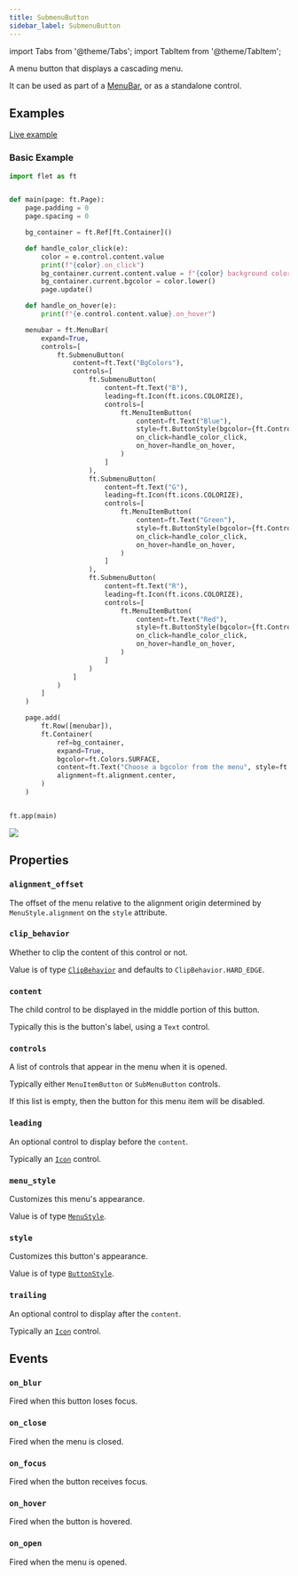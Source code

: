 ```yaml
---
title: SubmenuButton
sidebar_label: SubmenuButton
---
```


import Tabs from '@theme/Tabs';
import TabItem from '@theme/TabItem';

A menu button that displays a cascading menu.

It can be used as part of a [MenuBar](/docs/controls/menubar), or as a standalone control.

## Examples

[Live example](https://flet-controls-gallery.fly.dev/buttons/submenubutton)

### Basic Example

<Tabs groupId="language">
  <TabItem value="python" label="Python" default>

```python
import flet as ft


def main(page: ft.Page):
    page.padding = 0
    page.spacing = 0

    bg_container = ft.Ref[ft.Container]()

    def handle_color_click(e):
        color = e.control.content.value
        print(f"{color}.on_click")
        bg_container.current.content.value = f"{color} background color"
        bg_container.current.bgcolor = color.lower()
        page.update()

    def handle_on_hover(e):
        print(f"{e.control.content.value}.on_hover")

    menubar = ft.MenuBar(
        expand=True,
        controls=[
            ft.SubmenuButton(
                content=ft.Text("BgColors"),
                controls=[
                    ft.SubmenuButton(
                        content=ft.Text("B"),
                        leading=ft.Icon(ft.icons.COLORIZE),
                        controls=[
                            ft.MenuItemButton(
                                content=ft.Text("Blue"),
                                style=ft.ButtonStyle(bgcolor={ft.ControlState.HOVERED: ft.Colors.BLUE}),
                                on_click=handle_color_click,
                                on_hover=handle_on_hover,
                            )
                        ]
                    ),
                    ft.SubmenuButton(
                        content=ft.Text("G"),
                        leading=ft.Icon(ft.icons.COLORIZE),
                        controls=[
                            ft.MenuItemButton(
                                content=ft.Text("Green"),
                                style=ft.ButtonStyle(bgcolor={ft.ControlState.HOVERED: ft.Colors.GREEN}),
                                on_click=handle_color_click,
                                on_hover=handle_on_hover,
                            )
                        ]
                    ),
                    ft.SubmenuButton(
                        content=ft.Text("R"),
                        leading=ft.Icon(ft.icons.COLORIZE),
                        controls=[
                            ft.MenuItemButton(
                                content=ft.Text("Red"),
                                style=ft.ButtonStyle(bgcolor={ft.ControlState.HOVERED: ft.Colors.RED}),
                                on_click=handle_color_click,
                                on_hover=handle_on_hover,
                            )
                        ]
                    )
                ]
            )
        ]
    )

    page.add(
        ft.Row([menubar]),
        ft.Container(
            ref=bg_container,
            expand=True,
            bgcolor=ft.Colors.SURFACE,
            content=ft.Text("Choose a bgcolor from the menu", style=ft.TextThemeStyle.HEADLINE_LARGE),
            alignment=ft.alignment.center,
        )
    )


ft.app(main)
```

  </TabItem>

</Tabs>

<img src="/img/docs/controls/submenu-button/submenu-button.gif" className="screenshot-20" />

## Properties

### `alignment_offset`

The offset of the menu relative to the alignment origin determined by `MenuStyle.alignment` on the `style` attribute.

### `clip_behavior`

Whether to clip the content of this control or not.

Value is of type [`ClipBehavior`](/docs/reference/types/clipbehavior) and defaults to `ClipBehavior.HARD_EDGE`.

### `content`

The child control to be displayed in the middle portion of this button.

Typically this is the button's label, using a `Text` control.

### `controls`

A list of controls that appear in the menu when it is opened.

Typically either `MenuItemButton` or `SubMenuButton` controls.

If this list is empty, then the button for this menu item will be disabled.

### `leading`

An optional control to display before the `content`.

Typically an [`Icon`](/docs/controls/icon) control.

### `menu_style`

Customizes this menu's appearance.

Value is of type [`MenuStyle`](/docs/reference/types/menustyle).

### `style`

Customizes this button's appearance.

Value is of type [`ButtonStyle`](/docs/reference/types/buttonstyle).

### `trailing`

An optional control to display after the `content`.

Typically an [`Icon`](/docs/controls/icon) control.

## Events

### `on_blur`

Fired when this button loses focus.

### `on_close`

Fired when the menu is closed.

### `on_focus`

Fired when the button receives focus.

### `on_hover`

Fired when the button is hovered.

### `on_open`

Fired when the menu is opened.
